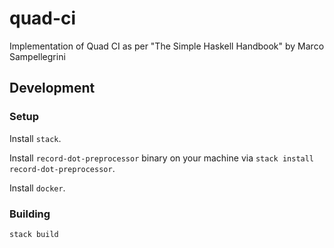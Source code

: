 # quad-ci
Implementation of Quad CI as per "The Simple Haskell Handbook" by Marco Sampellegrini

## Development

### Setup
Install `stack`.

Install `record-dot-preprocessor` binary on your machine via `stack install record-dot-preprocessor`.

Install `docker`.

### Building
`stack build`

